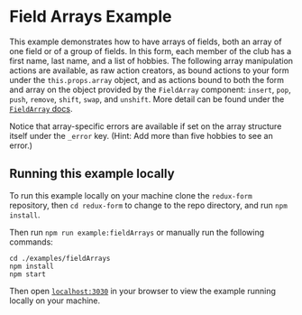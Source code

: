 # Field Arrays Example

This example demonstrates how to have arrays of fields, both an array of one field or of a group 
of fields. In this form, each member of the club has a first name, last name, and a list of 
hobbies. The following array manipulation actions are available, as raw action creators, as bound
actions to your form under the `this.props.array` object, and as actions bound to both the form 
and array on the object provided by the `FieldArray` component: `insert`, `pop`, `push`, `remove`,
`shift`, `swap`, and `unshift`. More detail can be found under the
[`FieldArray` docs](https://redux-form.com/6.2.0/docs/api/FieldArray.md).

Notice that array-specific errors are available if set on the array structure itself under the 
`_error` key. (Hint: Add more than five hobbies to see an error.)

## Running this example locally

To run this example locally on your machine clone the `redux-form` repository,
then `cd redux-form` to change to the repo directory, and run `npm install`.

Then run `npm run example:fieldArrays` or manually run the
following commands:
```
cd ./examples/fieldArrays
npm install
npm start
```

Then open [`localhost:3030`](http://localhost:3030) in your
browser to view the example running locally on your machine.

